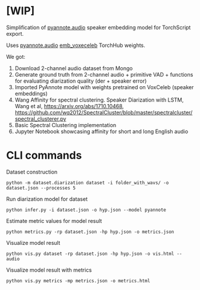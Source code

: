 # [WIP]
Simplification of [pyannote.audio](https://github.com/pyannote/pyannote-audio) speaker embedding model for TorchScript export.

Uses [pyannote.audio](https://github.com/pyannote/pyannote-audio) [emb_voxeceleb](https://raw.githubusercontent.com/pyannote/pyannote-audio-hub/master/models/emb_voxceleb.zip) TorchHub weights.

We got:
1. Download 2-channel audio dataset from Mongo
2. Generate ground truth from 2-channel audio + primitive VAD + functions for evaluating diarization quality (der + speaker error)
3. Imported PyAnnote model with weights pretrained on VoxCeleb (speaker embeddings)
4. Wang Affinity for spectral clustering. Speaker Diarization with LSTM, Wang et al, https://arxiv.org/abs/1710.10468, https://github.com/wq2012/SpectralCluster/blob/master/spectralcluster/spectral_clusterer.py
5. Basic Spectral Clustering implementation
6. Jupyter Notebook showcasing affinity for short and long English audio

# CLI commands

Dataset construction
```
python -m dataset.diarization dataset -i folder_with_wavs/ -o dataset.json --processes 5
```

Run diarization model for dataset
```
python infer.py -i dataset.json -o hyp.json --model pyannote
```

Estimate metric values for model result
```
python metrics.py -rp dataset.json -hp hyp.json -o metrics.json
```

Visualize model result
```
python vis.py dataset -rp dataset.json -hp hyp.json -o vis.html --audio 
```

Visualize model result with metrics
```
python vis.py metrics -mp metrics.json -o metrics.html
```